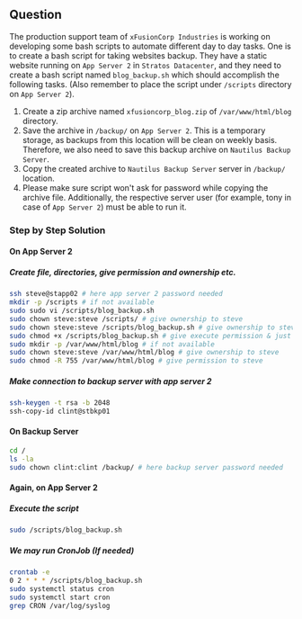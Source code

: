 ## Question

The production support team of `xFusionCorp Industries` is working on developing some bash scripts to automate different day to day tasks. One is to create a bash script for taking websites backup. They have a static website running on `App Server 2` in `Stratos Datacenter`, and they need to create a bash script named `blog_backup.sh` which should accomplish the following tasks. (Also remember to place the script under `/scripts` directory on `App Server 2`).

1. Create a zip archive named `xfusioncorp_blog.zip` of `/var/www/html/blog` directory.
2. Save the archive in `/backup/` on `App Server 2`. This is a temporary storage, as backups from this location will be clean on weekly basis. Therefore, we also need to save this backup archive on `Nautilus Backup Server`.
3. Copy the created archive to `Nautilus Backup Server` server in `/backup/` location.
4. Please make sure script won't ask for password while copying the archive file. Additionally, the respective server user (for example, tony in case of `App Server 2`) must be able to run it.


### Step by Step Solution

#### On App Server 2

##### Create file, directories, give permission and ownership etc.

```bash
ssh steve@stapp02 # here app server 2 password needed
mkdir -p /scripts # if not available
sudo sudo vi /scripts/blog_backup.sh
sudo chown steve:steve /scripts/ # give ownership to steve
sudo chown steve:steve /scripts/blog_backup.sh # give ownership to steve
sudo chmod +x /scripts/blog_backup.sh # give execute permission & just copy paste
sudo mkdir -p /var/www/html/blog # if not available
sudo chown steve:steve /var/www/html/blog # give ownership to steve
sudo chmod -R 755 /var/www/html/blog # give permission to steve
```

##### Make connection to backup server with app server 2

```bash
ssh-keygen -t rsa -b 2048
ssh-copy-id clint@stbkp01
```

#### On Backup Server

```bash
cd /
ls -la
sudo chown clint:clint /backup/ # here backup server password needed
```

#### Again, on App Server 2

##### Execute the script

```bash
sudo /scripts/blog_backup.sh
```

##### We may run CronJob (If needed)

```bash
crontab -e
0 2 * * * /scripts/blog_backup.sh
sudo systemctl status cron
sudo systemctl start cron
grep CRON /var/log/syslog
```
